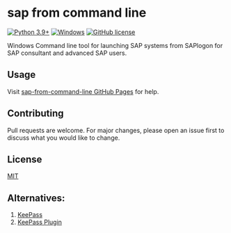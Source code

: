 # sap from command line

[![Python 3.9+](docs/resources/images/python-v3.9+-blue.svg)](https://www.python.org/downloads/release/python-390/)   [![Windows](docs/resources/images/os-windows-blue.svg)](https://github.com/Rygor83/sap-command-line)  [![GitHub license](docs/resources/images/license-MIT-green.svg)](https://choosealicense.com/licenses/mit/)

Windows Command line tool for launching SAP systems from SAPlogon for SAP consultant and advanced SAP users.

## Usage

Visit [sap-from-command-line GitHub Pages](https://rygor83.github.io/sap-from-command-line/) for help.

## Contributing

Pull requests are welcome. For major changes, please open an issue first to discuss what you would like to change.

## License

[MIT](https://choosealicense.com/licenses/mit/)

## Alternatives:

1. [KeePass](https://blogs.sap.com/2012/01/29/using-keepass-instead-of-sap-logon/)
2. [KeePass Plugin](https://edp.bg/kpsapbutton-project/)
